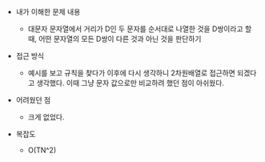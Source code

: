 * 내가 이해한 문제 내용
  - 대문자 문자열에서 거리가 D인 두 문자를 순서대로 나열한 것을 D쌍이라고 할때, 어떤 문자열의 모든 D쌍이 다른 것과 아닌 것을 판단하기 

* 접근 방식
  - 예시를 보고 규칙을 찾다가 이후에 다시 생각하니 2차원배열로 접근하면 되겠다고 생각했다. 이때 그냥 문자 값으로만 비교하려 했던 점이 아쉬웠다. 
  
* 어려웠던 점 
  - 크게 없었다. 

* 복잡도
  - O(TN^2)

